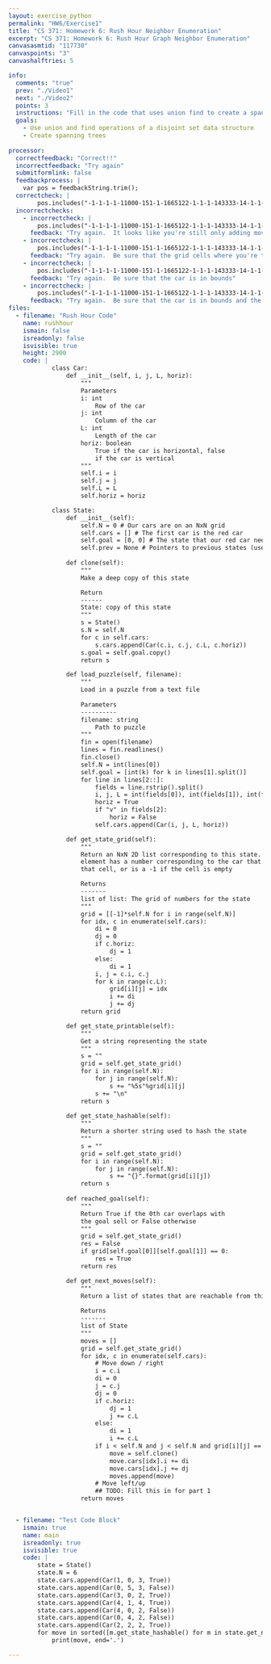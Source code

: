 ```yaml
---
layout: exercise_python
permalink: "HW6/Exercise1"
title: "CS 371: Homework 6: Rush Hour Neighbor Enumeration"
excerpt: "CS 371: Homework 6: Rush Hour Graph Neighbor Enumeration"
canvasasmtid: "117730"
canvaspoints: "3"
canvashalftries: 5

info:
  comments: "true"
  prev: "./Video1"
  next: "./Video2"
  points: 3
  instructions: "Fill in the code that uses union find to create a spanning tree from edges that are traversed in some specified order.  The key step is to skip edges that would create a cycle if added.  You can check to see if an edge will create a cycle by using a disjoint set data structure and seeing if the nodes it would connect already belong to the same component."
  goals:
    - Use union and find operations of a disjoint set data structure
    - Create spanning trees
    
processor:  
  correctfeedback: "Correct!!" 
  incorrectfeedback: "Try again"
  submitformlink: false
  feedbackprocess: | 
    var pos = feedbackString.trim();
  correctcheck: |
        pos.includes("-1-1-1-1-11000-151-1-1665122-1-1-1-143333-14-1-1-1-1-1.-1-1-1-15-1000-151-1-166-1122-1-1-1143333-14-1-1-1-1-1.-1-1-1-151-100051-1-166-1122-1-1-1-143333-14-1-1-1-1-1.-1-1-1-151000-151-1-1-166122-1-1-1-143333-14-1-1-1-1-1.-1-1-1-151000-151-1-166-11-122-1-1-143333-14-1-1-1-1-1.-1-1-1-151000-151-1-166-1122-1-1-1-14-133334-1-1-1-1-1.-1-1-1-151000-151-166-1-1122-1-1-1-143333-14-1-1-1-1-1.")
  incorrectchecks:
    - incorrectcheck: |
        pos.includes("-1-1-1-1-11000-151-1-1665122-1-1-1-143333-14-1-1-1-1-1.-1-1-1-15-1000-151-1-166-1122-1-1-1143333-14-1-1-1-1-1.-1-1-1-151-100051-1-166-1122-1-1-1-143333-14-1-1-1-1-1.-1-1-1-151000-151-1-1-166122-1-1-1-143333-14-1-1-1-1-1.-1-1-1-151000-151-1-166-11-122-1-1-143333-14-1-1-1-1-1.-1-1-1-151000-151-1-166-1122-1-1-1-14-133334-1-1-1-1-1.")
      feedback: "Try again.  It looks like you're still only adding moves of the cars down or to the right"
    - incorrectcheck: |
        pos.includes("-1-1-1-1-11000-151-1-1665122-1-1-1-143333-14-1-1-1-1-1.-1-1-1-15-1000-151-1-166-1122-1-1-1143333-14-1-1-1-1-1.-1-1-1-151-100051-1-166-1122-1-1-1-143333-14-1-1-1-1-1.-1-1-1-151000-151-1-1-166122-1-1-1-143333-14-1-1-1-1-1.-1-1-1-151000-151-1-166-11-122-1-1-143333-14-1-1-1-1-1.-1-1-1-151000-151-1-166-1122-1-1-1-14-133334-1-1-1-1-1.-1-1-1-151000-151-1-166-1122-1-1-1-14333-1-14-1-1-1-1-1.-1-1-1-151000-151-1-166-1142-1-1-1-143333-1-1-1-1-1-1-1.-1-1-1-151000-151-166-1-1122-1-1-1-143333-14-1-1-1-1-1.")
      feedback: "Try again.  Be sure that the grid cells where you're trying to move the car are unoccupied"
    - incorrectcheck: |
        pos.includes("-1-1-1-1-11000-151-1-1665122-1-1-1-143333-14-1-1-1-1-1.-1-1-1-15-1000-151-1-166-1122-1-1-1143333-14-1-1-1-1-1.-1-1-1-151-100051-1-166-1122-1-1-1-143333-14-1-1-1-1-1.-1-1-1-151000-1-11-1-166-1122-1-1-1-143333-14-1-1-15-1.-1-1-1-151000-151-1-1-166122-1-1-1-143333-14-1-1-1-1-1.-1-1-1-151000-151-1-166-1-122-1-1-1-143333-14-1-1-1-11.-1-1-1-151000-151-1-166-11-122-1-1-143333-14-1-1-1-1-1.-1-1-1-151000-151-1-166-112-1-1-1-1243333-14-1-1-1-1-1.-1-1-1-151000-151-1-166-1122-1-1-1-14-133334-1-1-1-1-1.-1-1-1-151000-151-166-1-1122-1-1-1-143333-14-1-1-1-1-1.")
      feedback: "Try again.  Be sure that the car is in bounds"
    - incorrectcheck: |
        pos.includes("-1-1-1-1-11000-151-1-1665122-1-1-1-143333-14-1-1-1-1-1.-1-1-1-15-1000-151-1-166-1122-1-1-1143333-14-1-1-1-1-1.-1-1-1-151-100051-1-166-1122-1-1-1-143333-14-1-1-1-1-1.-1-1-1-15100-1-151-1-166-1122-1-1-1-143333-14-1-1-1-1-1.-1-1-1-151000-1-11-1-166-1122-1-1-1-143333-14-1-1-15-1.-1-1-1-151000-151-1-1-166122-1-1-1-143333-14-1-1-1-1-1.-1-1-1-151000-151-1-166-1-122-1-1-1-143333-14-1-1-1-11.-1-1-1-151000-151-1-166-11-122-1-1-143333-14-1-1-1-1-1.-1-1-1-151000-151-1-166-112-1-1-1-1243333-14-1-1-1-1-1.-1-1-1-151000-151-1-166-1122-1-1-1-14-133334-1-1-1-1-1.-1-1-1-151000-151-1-166-1122-1-1-1-14333-1-14-1-1-1-1-1.-1-1-1-151000-151-1-166-1142-1-1-1-143333-1-1-1-1-1-1-1.-1-1-1-151000-151-166-1-1122-1-1-1-143333-14-1-1-1-1-1.")
      feedback: "Try again.  Be sure that the car is in bounds and the grid cells where you're trying to move the car are unoccupied"
files:
  - filename: "Rush Hour Code"
    name: rushhour
    ismain: false
    isreadonly: false
    isvisible: true
    height: 2900
    code: | 
            class Car:
                def __init__(self, i, j, L, horiz):
                    """
                    Parameters
                    i: int
                        Row of the car
                    j: int
                        Column of the car
                    L: int
                        Length of the car
                    horiz: boolean
                        True if the car is horizontal, false
                        if the car is vertical
                    """
                    self.i = i
                    self.j = j
                    self.L = L
                    self.horiz = horiz

            class State:
                def __init__(self):
                    self.N = 0 # Our cars are on an NxN grid
                    self.cars = [] # The first car is the red car
                    self.goal = [0, 0] # The state that our red car needs to reach
                    self.prev = None # Pointers to previous states (use later)
                
                def clone(self):
                    """
                    Make a deep copy of this state

                    Return
                    ------
                    State: copy of this state
                    """
                    s = State()
                    s.N = self.N
                    for c in self.cars:
                        s.cars.append(Car(c.i, c.j, c.L, c.horiz))
                    s.goal = self.goal.copy()
                    return s

                def load_puzzle(self, filename):
                    """
                    Load in a puzzle from a text file
                    
                    Parameters
                    ----------
                    filename: string
                        Path to puzzle
                    """
                    fin = open(filename)
                    lines = fin.readlines()
                    fin.close()
                    self.N = int(lines[0])
                    self.goal = [int(k) for k in lines[1].split()]
                    for line in lines[2::]:
                        fields = line.rstrip().split()
                        i, j, L = int(fields[0]), int(fields[1]), int(fields[3])
                        horiz = True
                        if "v" in fields[2]:
                            horiz = False
                        self.cars.append(Car(i, j, L, horiz))

                def get_state_grid(self):
                    """
                    Return an NxN 2D list corresponding to this state.  Each
                    element has a number corresponding to the car that occupies 
                    that cell, or is a -1 if the cell is empty

                    Returns
                    -------
                    list of list: The grid of numbers for the state
                    """
                    grid = [[-1]*self.N for i in range(self.N)]
                    for idx, c in enumerate(self.cars):
                        di = 0
                        dj = 0
                        if c.horiz:
                            dj = 1
                        else:
                            di = 1
                        i, j = c.i, c.j
                        for k in range(c.L):
                            grid[i][j] = idx
                            i += di
                            j += dj
                    return grid

                def get_state_printable(self):
                    """
                    Get a string representing the state
                    """
                    s = ""
                    grid = self.get_state_grid()
                    for i in range(self.N):
                        for j in range(self.N):
                            s += "%5s"%grid[i][j]
                        s += "\n"
                    return s
                
                def get_state_hashable(self):
                    """
                    Return a shorter string used to hash the state
                    """
                    s = ""
                    grid = self.get_state_grid()
                    for i in range(self.N):
                        for j in range(self.N):
                            s += "{}".format(grid[i][j])
                    return s
                
                def reached_goal(self):
                    """
                    Return True if the 0th car overlaps with
                    the goal sell or False otherwise
                    """
                    grid = self.get_state_grid()
                    res = False
                    if grid[self.goal[0]][self.goal[1]] == 0:
                        res = True
                    return res

                def get_next_moves(self):
                    """
                    Return a list of states that are reachable from this state
                    
                    Returns
                    -------
                    list of State
                    """
                    moves = []
                    grid = self.get_state_grid()
                    for idx, c in enumerate(self.cars):
                        # Move down / right
                        i = c.i
                        di = 0
                        j = c.j
                        dj = 0
                        if c.horiz:
                            dj = 1
                            j += c.L
                        else:
                            di = 1
                            i += c.L
                        if i < self.N and j < self.N and grid[i][j] == -1:
                            move = self.clone()
                            move.cars[idx].i += di
                            move.cars[idx].j += dj
                            moves.append(move)
                        # Move left/up
                        ## TODO: Fill this in for part 1
                    return moves


  - filename: "Test Code Block"
    ismain: true
    name: main
    isreadonly: true
    isvisible: true
    code: |
        state = State()
        state.N = 6
        state.cars.append(Car(1, 0, 3, True))
        state.cars.append(Car(0, 5, 3, False))
        state.cars.append(Car(3, 0, 2, True))
        state.cars.append(Car(4, 1, 4, True))
        state.cars.append(Car(4, 0, 2, False))
        state.cars.append(Car(0, 4, 2, False))
        state.cars.append(Car(2, 2, 2, True))
        for move in sorted([m.get_state_hashable() for m in state.get_next_moves()]):
            print(move, end='.')

---
```

